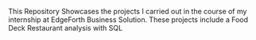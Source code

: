 This Repository Showcases the projects I carried out in the course of my internship at EdgeForth Business Solution. These projects include a Food Deck Restaurant analysis with SQL
